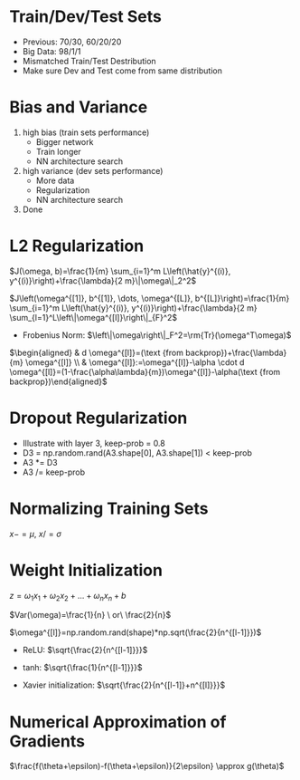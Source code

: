 # Train/Dev/Test Sets

- Previous: 70/30, 60/20/20
- Big Data: 98/1/1
- Mismatched Train/Test Destribution
- Make sure Dev and Test come from same distribution



# Bias and Variance

1. high bias (train sets performance)
   - Bigger network
   - Train longer
   - NN architecture search
2. high variance (dev sets performance)
   - More data
   - Regularization
   - NN architecture search
3. Done



# L2 Regularization

$J(\omega, b)=\frac{1}{m} \sum_{i=1}^m L\left(\hat{y}^{(i)}, y^{(i)}\right)+\frac{\lambda}{2 m}\|\omega\|_2^2$

$J\left(\omega^{[1]}, b^{[1]}, \dots, \omega^{[L]}, b^{[L]}\right)=\frac{1}{m} \sum_{i=1}^m L\left(\hat{y}^{(i)}, y^{(i)}\right)+\frac{\lambda}{2 m} \sum_{l=1}^L\left\|\omega^{[l]}\right\|_{F}^2$

- Frobenius Norm: $\left\|\omega\right\|_F^2=\rm{Tr}(\omega^T\omega)$

$\begin{aligned} & d \omega^{[l]}=(\text {from backprop})+\frac{\lambda}{m} \omega^{[l]} \\ & \omega^{[l]}:=\omega^{[l]}-\alpha \cdot d \omega^{[l]}=(1-\frac{\alpha\lambda}{m})\omega^{[l]}-\alpha(\text {from backprop})\end{aligned}$



# Dropout Regularization

- Illustrate with layer 3, keep-prob = 0.8
- D3 = np.random.rand(A3.shape[0], A3.shape[1]) < keep-prob
- A3 *= D3
- A3 /= keep-prob



# Normalizing Training Sets

$x -= \mu,\  x /= \sigma$



# Weight Initialization

$z=\omega_1 x_1+\omega_2 x_2+...+\omega_n x_n+b$

$Var(\omega)=\frac{1}{n} \ or\  \frac{2}{n}$

$\omega^{[l]}=np.random.rand(shape)*np.sqrt(\frac{2}{n^{[l-1]}})$

- ReLU: $\sqrt{\frac{2}{n^{[l-1]}}}$

- tanh: $\sqrt{\frac{1}{n^{[l-1]}}}$

- Xavier initialization:  $\sqrt{\frac{2}{n^{[l-1]}+n^{[l]}}}$



# Numerical Approximation of Gradients

$\frac{f(\theta+\epsilon)-f(\theta+\epsilon)}{2\epsilon} \approx g(\theta)$
